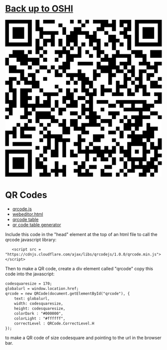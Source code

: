 # [Back up to OSHI](../)

![](../qrcodes/qrcode-qrcode.png)

# QR Codes

 - [qrcode.js](https://github.com/davidshimjs/qrcodejs)
 - [webeditor.html](webeditor.html)
 - [qrcode table](qrcode-table.html)
 - [qr code table generator](qrcode-table-generator.html)


Include this code in the "head" element at the top of an html file to call the qrcode javascript library:

```
   <script src = "https://cdnjs.cloudflare.com/ajax/libs/qrcodejs/1.0.0/qrcode.min.js"></script>
```

Then to make a QR code, create a div element called "qrcode" copy this code into the javascript:

```
codesquaresize = 170;
globalurl = window.location.href;
qrcode = new QRCode(document.getElementById("qrcode"), {
	text: globalurl,
	width: codesquaresize,
	height: codesquaresize,
	colorDark : "#000000",
	colorLight : "#ffffff",
	correctLevel : QRCode.CorrectLevel.H
});
```

to make a QR code of size codesquare and pointing to the url in the browser bar.
